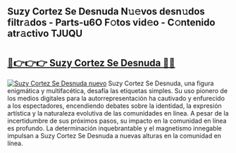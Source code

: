 ## Suzy Cortez Se Desnuda N𝚞𝚎vos desn𝚞dos filtr𝚊dos - Parts-u6O F𝚘tos vid𝚎o - C𝚘ntenido atr𝚊ctivo TJUQU

# <h2><a href="http://mb5r8c3.tromn.icu/?c=Suzy+Cortez+Se+Desnuda">🔗👉👉👉 Suzy Cortez Se Desnuda 🔗🔗</a></h2>

[![Suzy Cortez Se Desnuda nuevo](https://i.imgur.com/pEAQMta.gif)](http://mb5r8c3.tromn.icu/?c=Suzy+Cortez+Se+Desnuda)
Suzy Cortez Se Desnuda, una figura enigmática y multifacética, desafía las etiquetas simples. Su uso pionero de los medios digitales para la autorrepresentación ha cautivado y enfurecido a los espectadores, encendiendo debates sobre la identidad, la expresión artística y la naturaleza evolutiva de las comunidades en línea. A pesar de la incertidumbre de sus próximos pasos, su impacto en la comunidad en línea es profundo. La determinación inquebrantable y el magnetismo innegable impulsan a Suzy Cortez Se Desnuda a nuevas alturas en la comunidad en línea.
